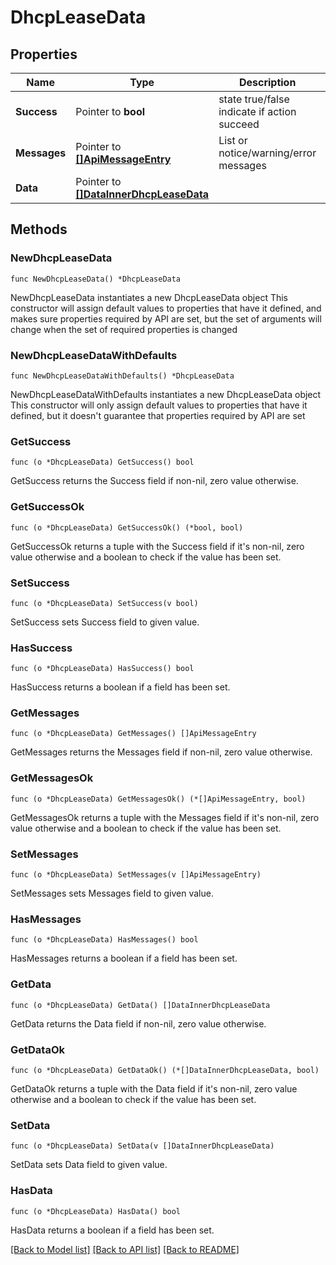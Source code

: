 # DhcpLeaseData

## Properties

Name | Type | Description | Notes
------------ | ------------- | ------------- | -------------
**Success** | Pointer to **bool** | state true/false indicate if action succeed | [optional] 
**Messages** | Pointer to [**[]ApiMessageEntry**](ApiMessageEntry.md) | List or notice/warning/error messages | [optional] 
**Data** | Pointer to [**[]DataInnerDhcpLeaseData**](DataInnerDhcpLeaseData.md) |  | [optional] 

## Methods

### NewDhcpLeaseData

`func NewDhcpLeaseData() *DhcpLeaseData`

NewDhcpLeaseData instantiates a new DhcpLeaseData object
This constructor will assign default values to properties that have it defined,
and makes sure properties required by API are set, but the set of arguments
will change when the set of required properties is changed

### NewDhcpLeaseDataWithDefaults

`func NewDhcpLeaseDataWithDefaults() *DhcpLeaseData`

NewDhcpLeaseDataWithDefaults instantiates a new DhcpLeaseData object
This constructor will only assign default values to properties that have it defined,
but it doesn't guarantee that properties required by API are set

### GetSuccess

`func (o *DhcpLeaseData) GetSuccess() bool`

GetSuccess returns the Success field if non-nil, zero value otherwise.

### GetSuccessOk

`func (o *DhcpLeaseData) GetSuccessOk() (*bool, bool)`

GetSuccessOk returns a tuple with the Success field if it's non-nil, zero value otherwise
and a boolean to check if the value has been set.

### SetSuccess

`func (o *DhcpLeaseData) SetSuccess(v bool)`

SetSuccess sets Success field to given value.

### HasSuccess

`func (o *DhcpLeaseData) HasSuccess() bool`

HasSuccess returns a boolean if a field has been set.

### GetMessages

`func (o *DhcpLeaseData) GetMessages() []ApiMessageEntry`

GetMessages returns the Messages field if non-nil, zero value otherwise.

### GetMessagesOk

`func (o *DhcpLeaseData) GetMessagesOk() (*[]ApiMessageEntry, bool)`

GetMessagesOk returns a tuple with the Messages field if it's non-nil, zero value otherwise
and a boolean to check if the value has been set.

### SetMessages

`func (o *DhcpLeaseData) SetMessages(v []ApiMessageEntry)`

SetMessages sets Messages field to given value.

### HasMessages

`func (o *DhcpLeaseData) HasMessages() bool`

HasMessages returns a boolean if a field has been set.

### GetData

`func (o *DhcpLeaseData) GetData() []DataInnerDhcpLeaseData`

GetData returns the Data field if non-nil, zero value otherwise.

### GetDataOk

`func (o *DhcpLeaseData) GetDataOk() (*[]DataInnerDhcpLeaseData, bool)`

GetDataOk returns a tuple with the Data field if it's non-nil, zero value otherwise
and a boolean to check if the value has been set.

### SetData

`func (o *DhcpLeaseData) SetData(v []DataInnerDhcpLeaseData)`

SetData sets Data field to given value.

### HasData

`func (o *DhcpLeaseData) HasData() bool`

HasData returns a boolean if a field has been set.


[[Back to Model list]](../README.md#documentation-for-models) [[Back to API list]](../README.md#documentation-for-api-endpoints) [[Back to README]](../README.md)


